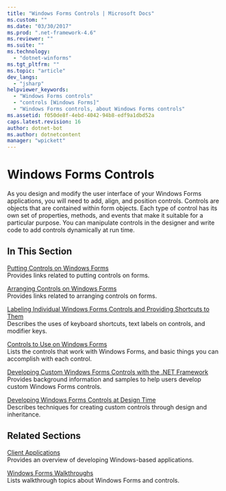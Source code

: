 ```yaml
---
title: "Windows Forms Controls | Microsoft Docs"
ms.custom: ""
ms.date: "03/30/2017"
ms.prod: ".net-framework-4.6"
ms.reviewer: ""
ms.suite: ""
ms.technology: 
  - "dotnet-winforms"
ms.tgt_pltfrm: ""
ms.topic: "article"
dev_langs: 
  - "jsharp"
helpviewer_keywords: 
  - "Windows Forms controls"
  - "controls [Windows Forms]"
  - "Windows Forms controls, about Windows Forms controls"
ms.assetid: f050de8f-4ebd-4042-94b8-edf9a1dbd52a
caps.latest.revision: 16
author: dotnet-bot
ms.author: dotnetcontent
manager: "wpickett"
---
```

# Windows Forms Controls
As you design and modify the user interface of your Windows Forms applications, you will need to add, align, and position controls. Controls are objects that are contained within form objects. Each type of control has its own set of properties, methods, and events that make it suitable for a particular purpose. You can manipulate controls in the designer and write code to add controls dynamically at run time.  
  
## In This Section  
 [Putting Controls on Windows Forms](../../../../docs/framework/winforms/controls/putting-controls-on-windows-forms.md)  
 Provides links related to putting controls on forms.  
  
 [Arranging Controls on Windows Forms](../../../../docs/framework/winforms/controls/arranging-controls-on-windows-forms.md)  
 Provides links related to arranging controls on forms.  
  
 [Labeling Individual Windows Forms Controls and Providing Shortcuts to Them](../../../../docs/framework/winforms/controls/labeling-individual-windows-forms-controls-and-providing-shortcuts-to-them.md)  
 Describes the uses of keyboard shortcuts, text labels on controls, and modifier keys.  
  
 [Controls to Use on Windows Forms](../../../../docs/framework/winforms/controls/controls-to-use-on-windows-forms.md)  
 Lists the controls that work with Windows Forms, and basic things you can accomplish with each control.  
  
 [Developing Custom Windows Forms Controls with the .NET Framework](../../../../docs/framework/winforms/controls/developing-custom-windows-forms-controls.md)  
 Provides background information and samples to help users develop custom Windows Forms controls.  
  
 [Developing Windows Forms Controls at Design Time](../../../../docs/framework/winforms/controls/developing-windows-forms-controls-at-design-time.md)  
 Describes techniques for creating custom controls through design and inheritance.  
  
## Related Sections  
 [Client Applications](../../../../docs/framework/develop-client-apps.md)  
 Provides an overview of developing Windows-based applications.  
  
 [Windows Forms Walkthroughs](http://msdn.microsoft.com/en-us/fd44d13d-4733-416f-aefc-32592e59e5d9)  
 Lists walkthrough topics about Windows Forms and controls.